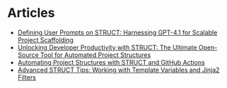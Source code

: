 # Articles

- [Defining User Prompts on STRUCT: Harnessing GPT-4.1 for Scalable Project Scaffolding](https://medium.com/@httpdss/defining-user-prompts-on-struct-harnessing-gpt-4-1-for-scalable-project-scaffolding-e6d3b4ec4701)
- [Unlocking Developer Productivity with STRUCT: The Ultimate Open-Source Tool for Automated Project Structures](https://blog.devops.dev/unlocking-developer-productivity-with-struct-the-ultimate-open-source-tool-for-automated-project-8bca9b5f40f9)
- [Automating Project Structures with STRUCT and GitHub Actions](https://medium.com/@httpdss/automating-project-structures-with-struct-and-github-actions-64e09c40c11e)
- [Advanced STRUCT Tips: Working with Template Variables and Jinja2 Filters](https://medium.com/@httpdss/advanced-struct-tips-working-with-template-variables-and-jinja2-filters-b239bf3145e4)
